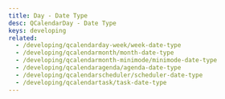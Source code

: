 ```yaml
---
title: Day - Date Type
desc: QCalendarDay - Date Type
keys: developing
related:
  - /developing/qcalendarday-week/week-date-type
  - /developing/qcalendarmonth/month-date-type
  - /developing/qcalendarmonth-minimode/minimode-date-type
  - /developing/qcalendaragenda/agenda-date-type
  - /developing/qcalendarscheduler/scheduler-date-type
  - /developing/qcalendartask/task-date-type
---
```


<example-viewer
  title="Date Type"
  file="DayDateType"
  codepen-title="QCalendarDay"
/>
